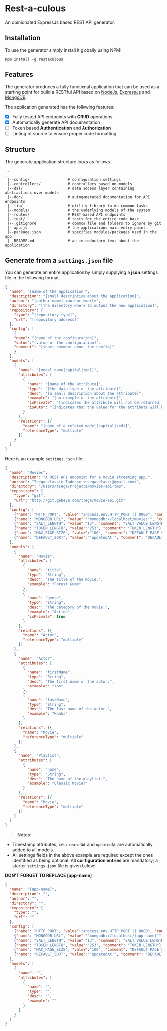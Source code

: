 # Rest-a-culous

An opinionated ExpressJs based REST API generator.

## Installation
To use the generator simply install it globally using NPM:

`npm install -g restaculous`

## Features
The generator produces a fully functional application that can be used as a starting point for build a RESTful API based
on [NodeJs](https://nodejs.org), [ExpressJs](http://expressjs.com) and [MongoDB](https://www.mongodb.com/).

The application generated has the following features:

  - [x] Fully tested API endpoints with **CRUD** operations
  - [x] Automatically generate API documentation
  - [ ] Token based **Authentication** and **Authorization**
  - [ ] Linting of source to ensure proper code formatting

## Structure
The generate application structure looks as follows.
```
..
.
 |--config/                 # configuration settings
 |--controllers/            # controllers based on models
 |--dal/                    # data access layer containing abstractions over models
 |--doc/                    # autogenerated documentation for API endpoints
 |--lib/                    # utility library to do common tasks
 |--models/                 # the underlying models of the system
 |--routes/                 # REST-based API endpoints
 |--test/                   # tests for the entire code base
 |--.gitignore              # common file and folders to ignore by git
 |--app.js                  # the applications main entry point
 |--package.json            # specifies modules/packages used in the app
 |--README.md               # an introductory text about the application
```

## Generate from a `settings.json` file
You can generate an entire application by simply supplying a **json** settings file in the following format.

```json
{
  "name": "[name of the application]",
  "description": "[small description about the application]",
  "author": "[author name] <author email>",
  "directory": "[the directory where to output the new application]",
  "repository": {
    "type": "[repository type]",
    "url": "[repository address]"
  },
  "config": [
    {
    "name": "[name of the configuration]",
    "value":"[value of the configuration]",
    "comment": "[short comment about the config]"
    }
  ],
  "models": [
    {
      "name": "[model name(capitalized)]",
      "attributes": [
        {
          "name": "[name of the attribute]",
          "type": "[the data type of the attribute]",
          "desc": "[a small description about the attribute]",
          "example": "[an example of the attribute]",
          "isPrivate": "[indicates the attribute will not be returned, e.g. password (optional)]",
          "isAuto": "[indicates that the value for the attribute will be generated automatically, e.g. date_created (optional)]"
        }
      ],
      "relations": [{
        "name": "[name of a related model(capitalized)]",
        "referenceType": "multiple"
      }]
    }
  ]
}
```

Here is an example `settings.json` file:

```json
{
  "name": "Movies",
  "description": "A REST API endpoint for a Movie streaming app.",
  "author": "Tsegaselassie Tadesse <tsegaselassi@gmail.com>",
  "directory": "/Users/tsega/Projects/movies-api-tmp",
  "repository": {
    "type": "git",
    "url": "http://git.gebeya.com/tsega/movie-api.git"
  },
  "config": [
    {"name": "HTTP_PORT", "value":"process.env.HTTP_PORT || 8000", "comment": "HTTP PORT"},
    {"name": "MONGODB_URL", "value":"'mongodb://localhost/movies'", "comment": "Mongodb URL"},
    {"name": "SALT_LENGTH", "value":"13", "comment": "SALT VALUE LENGTH"},
    {"name": "TOKEN_LENGTH", "value":"253", "comment": "TOKEN LENGTH"},
    {"name": "MAX_PAGE_SIZE", "value":"100", "comment": "DEFAULT PAGE SIZE"},
    {"name": "DEFAULT_SORT", "value":"'updatedAt'", "comment": "DEFAULT SORT FIELD"}
  ],
  "models": [
    {
      "name": "Movie",
      "attributes": [
        {
          "name": "title",
          "type": "String",
          "desc": "The title of the movie.",
          "example": "Forest Gump"
        },
        {
          "name": "genre",
          "type": "String",
          "desc": "The category of the movie.",
          "example": "Action",
          "isPrivate": true
        }
      ],
      "relations": [{
        "name": "Actor",
        "referenceType": "multiple"
      }]
    },
    {
      "name": "Actor",
      "attributes": [
        {
          "name": "firstName",
          "type": "String",
          "desc": "The first name of the actor.",
          "example": "Tom"
        },
        {
          "name": "lastName",
          "type": "String",
          "desc": "The last name of the actor.",
          "example": "Hanks"
        }
      ],
      "relations": [{
        "name": "Movie",
        "referenceType": "multiple"
      }]
    },
    {
      "name": "Playlist",
      "attributes": [
        {
          "name": "name",
          "type": "String",
          "desc": "The name of the playlist.",
          "example": "Classic Movies"
        }
      ],
      "relations": [{
        "name": "Movie",
        "referenceType": "multiple"
      }]
    }
  ]
}
```

> **Notes:**
 - Timestamp attributes, i.e. `createdAt` and `updatedAt` are automatically added to all models.
 - All settings fields in the above example are required except the ones identified as being optional. All **configuration entries** are mandatory; a starter `settings.json` file is given below:


**DON'T FORGET TO REPLACE [app-name]**

```json
{
  "name": "[app-name]",
  "description": "",
  "author": "",
  "directory": "",
  "repository": {
    "type": "",
    "url": ""
  },
  "config": [
    {"name": "HTTP_PORT", "value":"process.env.HTTP_PORT || 8000", "comment": "HTTP PORT"},
    {"name": "MONGODB_URL", "value":"'mongodb://localhost/[app-name]'", "comment": "Mongodb URL"},
    {"name": "SALT_LENGTH", "value":"13", "comment": "SALT VALUE LENGTH"},
    {"name": "TOKEN_LENGTH", "value":"253", "comment": "TOKEN LENGTH"},
    {"name": "MAX_PAGE_SIZE", "value":"100", "comment": "DEFAULT PAGE SIZE"},
    {"name": "DEFAULT_SORT", "value":"'updatedAt'", "comment": "DEFAULT SORT FIELD"}
  ],
  "models": [
    {
      "name": "",
      "attributes": [
        {
          "name": "",
          "type": "",
          "desc": "",
          "example": ""
        }
      ]
    }
  ]
}
```

